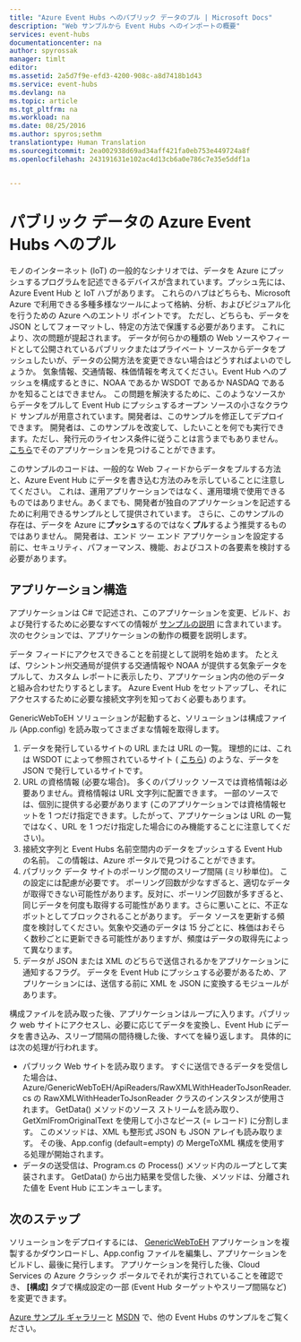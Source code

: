 ```yaml
---
title: "Azure Event Hubs へのパブリック データのプル | Microsoft Docs"
description: "Web サンプルから Event Hubs へのインポートの概要"
services: event-hubs
documentationcenter: na
author: spyrossak
manager: timlt
editor: 
ms.assetid: 2a5d7f9e-efd3-4200-908c-a8d7418b1d43
ms.service: event-hubs
ms.devlang: na
ms.topic: article
ms.tgt_pltfrm: na
ms.workload: na
ms.date: 08/25/2016
ms.author: spyros;sethm
translationtype: Human Translation
ms.sourcegitcommit: 2ea002938d69ad34aff421fa0eb753e449724a8f
ms.openlocfilehash: 243191631e102ac4d13cb6a0e786c7e35e5ddf1a


---
```

# <a name="pulling-public-data-into-azure-event-hubs"></a>パブリック データの Azure Event Hubs へのプル
モノのインターネット (IoT) の一般的なシナリオでは、データを Azure にプッシュするプログラムを記述できるデバイスが含まれています。プッシュ先には、Azure Event Hub と IoT ハブがあります。 これらのハブはどちらも、Microsoft Azure で利用できる多種多様なツールによって格納、分析、およびビジュアル化を行うための Azure へのエントリ ポイントです。 ただし、どちらも、データを JSON としてフォーマットし、特定の方法で保護する必要があります。 これにより、次の問題が提起されます。 データが何らかの種類の Web ソースやフィードとして公開されているパブリックまたはプライベート ソースからデータをプッシュしたいが、データの公開方法を変更できない場合はどうすればよいのでしょうか。 気象情報、交通情報、株価情報を考えてください。Event Hub へのプッシュを構成するときに、NOAA であるか WSDOT であるか NASDAQ であるかを知ることはできません。 この問題を解決するために、このようなソースからデータをプルして Event Hub にプッシュするオープン ソースの小さなクラウド サンプルが用意されています。開発者は、このサンプルを修正してデプロイできます。 開発者は、このサンプルを改変して、したいことを何でも実行できます。ただし、発行元のライセンス条件に従うことは言うまでもありません。 [こちら](https://azure.microsoft.com/documentation/samples/event-hubs-dotnet-importfromweb/)でそのアプリケーションを見つけることができます。

このサンプルのコードは、一般的な Web フィードからデータをプルする方法と、Azure Event Hub にデータを書き込む方法のみを示していることに注意してください。 これは、運用アプリケーションではなく、運用環境で使用できるものではありません。あくまでも、開発者が独自のアプリケーションを記述するために利用できるサンプルとして提供されています。 さらに、このサンプルの存在は、データを Azure に**プッシュ**するのではなく**プル**するよう推奨するものではありません。 開発者は、エンド ツー エンド アプリケーションを設定する前に、セキュリティ、パフォーマンス、機能、およびコストの各要素を検討する必要があります。

## <a name="application-structure"></a>アプリケーション構造
アプリケーションは C# で記述され、このアプリケーションを変更、ビルド、および発行するために必要なすべての情報が [サンプルの説明](https://azure.microsoft.com/documentation/samples/event-hubs-dotnet-importfromweb/) に含まれています。 次のセクションでは、アプリケーションの動作の概要を説明します。

データ フィードにアクセスできることを前提として説明を始めます。 たとえば、ワシントン州交通局が提供する交通情報や NOAA が提供する気象データをプルして、カスタム レポートに表示したり、アプリケーション内の他のデータと組み合わせたりするとします。 Azure Event Hub をセットアップし、それにアクセスするために必要な接続文字列を知っておく必要もあります。

GenericWebToEH ソリューションが起動すると、ソリューションは構成ファイル (App.config) を読み取ってさまざまな情報を取得します。

1. データを発行しているサイトの URL または URL の一覧。 理想的には、これは WSDOT によって参照されているサイト ( [こちら](http://www.wsdot.wa.gov/Traffic/api/)) のような、データを JSON で発行しているサイトです。 
2. URL の資格情報 (必要な場合)。 多くのパブリック ソースでは資格情報は必要ありません。資格情報は URL 文字列に配置できます。 一部のソースでは、個別に提供する必要があります  (このアプリケーションでは資格情報セットを 1 つだけ指定できます。したがって、アプリケーションは URL の一覧ではなく、URL を 1 つだけ指定した場合にのみ機能することに注意してください)。
3. 接続文字列と Event Hubs 名前空間内のデータをプッシュする Event Hub の名前。 この情報は、Azure ポータルで見つけることができます。
4. パブリック データ サイトのポーリング間のスリープ間隔 (ミリ秒単位)。 この設定には配慮が必要です。 ポーリング回数が少なすぎると、適切なデータが取得できない可能性があります。反対に、ポーリング回数が多すぎると、同じデータを何度も取得する可能性があります。さらに悪いことに、不正なボットとしてブロックされることがあります。 データ ソースを更新する頻度を検討してください。気象や交通のデータは 15 分ごとに、株価はおそらく数秒ごとに更新できる可能性がありますが、頻度はデータの取得先によって異なります。 
5. データが JSON または XML のどちらで送信されるかをアプリケーションに通知するフラグ。 データを Event Hub にプッシュする必要があるため、アプリケーションには、送信する前に XML を JSON に変換するモジュールがあります。

構成ファイルを読み取った後、アプリケーションはループに入ります。パブリック web サイトにアクセスし、必要に応じてデータを変換し、Event Hub にデータを書き込み、スリープ間隔の間待機した後、すべてを繰り返します。 具体的には次の処理が行われます。

* パブリック Web サイトを読み取ります。 すぐに送信できるデータを受信した場合は、Azure/GenericWebToEH/ApiReaders/RawXMLWithHeaderToJsonReader.cs の RawXMLWithHeaderToJsonReader クラスのインスタンスが使用されます。 GetData() メソッドのソース ストリームを読み取り、GetXmlFromOriginalText を使用して小さなピース (= レコード) に分割します。 
  このメソッドは、XML も整形式 JSON も JSON アレイも読み取ります。 その後、App.config (default=empty) の MergeToXML 構成を使用する処理が開始されます。
* データの送受信は、Program.cs の Process() メソッド内のループとして実装されます。 
  GetData() から出力結果を受信した後、メソッドは、分離された値を Event Hub にエンキューします。

## <a name="next-steps"></a>次のステップ
ソリューションをデプロイするには、 [GenericWebToEH](https://azure.microsoft.com/documentation/samples/event-hubs-dotnet-importfromweb/) アプリケーションを複製するかダウンロードし、App.config ファイルを編集し、アプリケーションをビルドし、最後に発行します。 アプリケーションを発行した後、Cloud Services の Azure クラシック ポータルでそれが実行されていることを確認でき、 **[構成]** タブで構成設定の一部 (Event Hub ターゲットやスリープ間隔など) を変更できます。

[Azure サンプル ギャラリー](https://azure.microsoft.com/documentation/samples/?service=event-hubs)と [MSDN](https://code.msdn.microsoft.com/site/search?query=event%20hubs&f%5B0%5D.Value=event%20hubs&f%5B0%5D.Type=SearchText&ac=5) で、他の Event Hubs のサンプルをご覧ください。




<!--HONumber=Nov16_HO3-->


